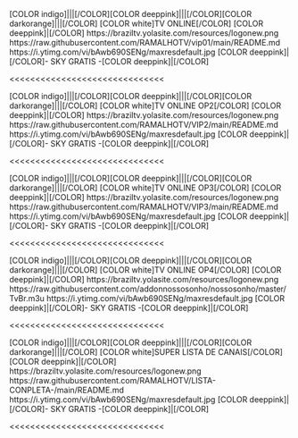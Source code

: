 <channels>
<channel>
<name>[COLOR indigo]|||[/COLOR][COLOR deeppink]|||[/COLOR][COLOR darkorange]|||[/COLOR] [COLOR white]TV ONLINE[/COLOR] [COLOR deeppink]|[/COLOR]</name>
<thumbnail>https://braziltv.yolasite.com/resources/logonew.png</thumbnail>
<externallink>https://raw.githubusercontent.com/RAMALHOTV/vip01/main/README.md</externallink>
<fanart>https://i.ytimg.com/vi/bAwb690SENg/maxresdefault.jpg</fanart>
<info>[COLOR deeppink]|[/COLOR]- SKY GRATIS -[COLOR deeppink]|[/COLOR]</info>
</channel>
</channels>

<<<<<<<<<<<<<<<<<<<<<<<<<<<<<<

<channels>
<channel>
<name>[COLOR indigo]|||[/COLOR][COLOR deeppink]|||[/COLOR][COLOR darkorange]|||[/COLOR] [COLOR white]TV ONLINE OP2[/COLOR] [COLOR deeppink]|[/COLOR]</name>
<thumbnail>https://braziltv.yolasite.com/resources/logonew.png</thumbnail>
<externallink>https://raw.githubusercontent.com/RAMALHOTV/VIP2/main/README.md</externallink>
<fanart>https://i.ytimg.com/vi/bAwb690SENg/maxresdefault.jpg</fanart>
<info>[COLOR deeppink]|[/COLOR]- SKY GRATIS -[COLOR deeppink]|[/COLOR]</info>
</channel>
</channels>

<<<<<<<<<<<<<<<<<<<<<<<<<<<<<<

<channels>
<channel>
<name>[COLOR indigo]|||[/COLOR][COLOR deeppink]|||[/COLOR][COLOR darkorange]|||[/COLOR] [COLOR white]TV ONLINE OP3[/COLOR] [COLOR deeppink]|[/COLOR]</name>
<thumbnail>https://braziltv.yolasite.com/resources/logonew.png</thumbnail>
<externallink>https://raw.githubusercontent.com/RAMALHOTV/VIP3/main/README.md</externallink>
<fanart>https://i.ytimg.com/vi/bAwb690SENg/maxresdefault.jpg</fanart>
<info>[COLOR deeppink]|[/COLOR]- SKY GRATIS -[COLOR deeppink]|[/COLOR]</info>
</channel>
</channels>

<<<<<<<<<<<<<<<<<<<<<<<<<<<<<<


<channels>
<channel>
<name>[COLOR indigo]|||[/COLOR][COLOR deeppink]|||[/COLOR][COLOR darkorange]|||[/COLOR] [COLOR white]TV ONLINE OP4[/COLOR] [COLOR deeppink]|[/COLOR]</name>
<thumbnail>https://braziltv.yolasite.com/resources/logonew.png</thumbnail>
<externallink>https://raw.githubusercontent.com/addonnossosonho/nossosonho/master/TvBr.m3u</externallink>
<fanart>https://i.ytimg.com/vi/bAwb690SENg/maxresdefault.jpg</fanart>
<info>[COLOR deeppink]|[/COLOR]- SKY GRATIS -[COLOR deeppink]|[/COLOR]</info>
</channel>
</channels>

<<<<<<<<<<<<<<<<<<<<<<<<<<<<<<

<channels>
<channel>
<name>[COLOR indigo]|||[/COLOR][COLOR deeppink]|||[/COLOR][COLOR darkorange]|||[/COLOR] [COLOR white]SUPER LISTA DE CANAIS[/COLOR] [COLOR deeppink]|[/COLOR]</name>
<thumbnail>https://braziltv.yolasite.com/resources/logonew.png</thumbnail>
<externallink>https://raw.githubusercontent.com/RAMALHOTV/LISTA-CONPLETA-/main/README.md</externallink>
<fanart>https://i.ytimg.com/vi/bAwb690SENg/maxresdefault.jpg</fanart>
<info>[COLOR deeppink]|[/COLOR]- SKY GRATIS -[COLOR deeppink]|[/COLOR]</info>
</channel>
</channels>

<<<<<<<<<<<<<<<<<<<<<<<<<<<<<<


